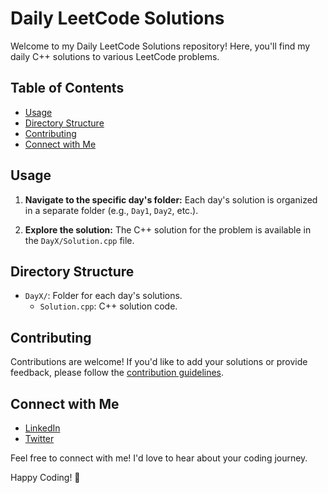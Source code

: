 # Daily LeetCode Solutions

Welcome to my Daily LeetCode Solutions repository! Here, you'll find my daily C++ solutions to various LeetCode problems.

## Table of Contents

- [Usage](#usage)
- [Directory Structure](#directory-structure)
- [Contributing](#contributing)
- [Connect with Me](#connect-with-me)

## Usage

1. **Navigate to the specific day's folder:** Each day's solution is organized in a separate folder (e.g., `Day1`, `Day2`, etc.).

2. **Explore the solution:** The C++ solution for the problem is available in the `DayX/Solution.cpp` file.

## Directory Structure

- `DayX/`: Folder for each day's solutions.
  - `Solution.cpp`: C++ solution code.

## Contributing

Contributions are welcome! If you'd like to add your solutions or provide feedback, please follow the [contribution guidelines](CONTRIBUTING.md).

## Connect with Me

- [LinkedIn](https://www.linkedin.com/in/your-linkedin-profile)
- [Twitter](https://twitter.com/your-twitter-handle)

Feel free to connect with me! I'd love to hear about your coding journey.

Happy Coding! 🚀

